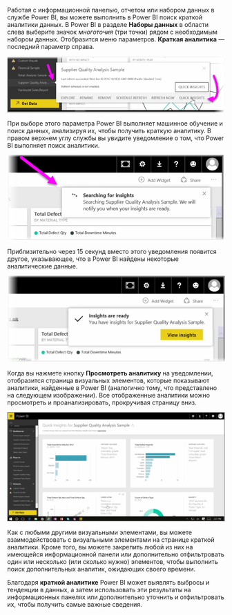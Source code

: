 Работая с информационной панелью, отчетом или набором данных в службе Power BI, вы можете выполнить в Power BI поиск краткой аналитики данных. В Power BI в разделе **Наборы данных** в области слева выберите значок *многоточия* (три точки) рядом с необходимым набором данных. Отобразится меню параметров. **Краткая аналитика** — последний параметр справа.

![](media/4-1a-quick-insights/4-1a_1.png)

При выборе этого параметра Power BI выполняет машинное обучение и поиск данных, анализируя их, чтобы получить краткую аналитику. В правом верхнем углу службы вы увидите уведомление о том, что Power BI выполняет поиск аналитики.

![](media/4-1a-quick-insights/4-1a_2.png)

Приблизительно через 15 секунд вместо этого уведомления появится другое, указывающее, что в Power BI найдены некоторые аналитические данные.

![](media/4-1a-quick-insights/4-1a_3.png)

Когда вы нажмете кнопку **Просмотреть аналитику** на уведомлении, отобразится страница визуальных элементов, которые показывают аналитики, найденные в Power BI (аналогично тому, что представлено на следующем изображении). Все отображенные аналитики можно просмотреть и проанализировать, прокручивая страницу вниз.

![](media/4-1a-quick-insights/4-1a_4.png)

Как с любыми другими визуальными элементами, вы можете взаимодействовать с визуальными элементами на странице краткой аналитики. Кроме того, вы можете закрепить любой из них на имеющейся информационной панели или дополнительно отфильтровать один или несколько (или сколько нужно) элементов, чтобы выполнить поиск дополнительных аналитик, ожидающих своего времени.

Благодаря **краткой аналитике** Power BI может выявлять выбросы и тенденции в данных, а затем использовать эти результаты на информационных панелях или дополнительно уточнить и отфильтровать их, чтобы получить самые важные сведения.


